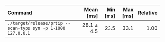 | Command | Mean [ms] | Min [ms] | Max [ms] | Relative |
|:---|---:|---:|---:|---:|
| `./target/release/prtip --scan-type syn -p 1-1000 127.0.0.1` | 28.1 ± 4.5 | 23.5 | 33.1 | 1.00 |
